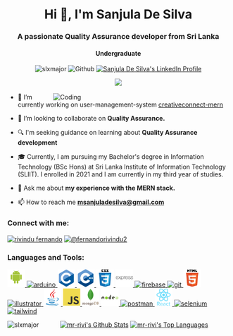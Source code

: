 <h1 align="center">Hi 👋, I'm Sanjula De Silva</h1>
<h3 align="center">A passionate Quality Assurance developer from Sri Lanka</h3>
<h4 align="center">Undergraduate</h4>

<p align="center"> <img src="https://komarev.com/ghpvc/?username=slxmajor&label=Profile%20views&color=0e75b6&style=flat" alt="slxmajor" />
<img src="https://img.shields.io/github/followers/slxmajor?label=Follow&style=social" alt="Github" />
<a href="https://www.linkedin.com/in/sanjula-de-silva-140316212/">    
  <img src="https://img.shields.io/badge/-Sanjula_De_Silva-blue?style=flat-square&logo=Linkedin&logoColor=white&link=https://www.linkedin.com/in/sanjula-de-silva-140316212/" alt="Sanjula De Silva's LinkedIn Profile" />
</a>
</p>

<p align="center">
    <img src="https://readme-typing-svg.herokuapp.com?color=fff&width=480&height=65&lines=Welcome+To+My+Profile+.+.+.+.;+.+.+.&center=true"></a>  
</p>
<img align="right" alt="Coding" width="400" src="https://cdn.dribbble.com/users/1162077/screenshots/3848914/programmer.gif">

- 🔭 I’m currently working on user-management-system [creativeconnect-mern](https://github.com/Mr-RiVi/creativeconnect-mern)

- 👯 I’m looking to collaborate on **Quality Assurance.**

- 🔍 I'm seeking guidance on learning about **Quality Assurance development**

- 🎓 Currently, I am pursuing my Bachelor's degree in Information Technology (BSc Hons) at Sri Lanka Institute of Information Technology (SLIIT). I enrolled in 2021 and I am currently in my third year of studies.

- 💬 Ask me about **my experience with the MERN stack.**

- 📫 How to reach me **msanjuladesilva@gmail.com** 

<h3 align="left">Connect with me:</h3>
<p align="left">
<a href="https://www.linkedin.com/in/sanjula-de-silva-140316212/" target="blank"><img align="center" src="https://raw.githubusercontent.com/rahuldkjain/github-profile-readme-generator/master/src/images/icons/Social/linked-in-alt.svg" alt="rivindu fernando" height="30" width="40" /></a>
<a href="https://www.hackerrank.com/msanjuladesilva?hr_r=1" target="blank"><img align="center" src="https://raw.githubusercontent.com/rahuldkjain/github-profile-readme-generator/master/src/images/icons/Social/hackerrank.svg" alt="@fernandorivindu2" height="30" width="40" /></a>
</p>


<!-- Language and Tools -->
<h3 align="left">Languages and Tools:</h3>
<p align="left"> <a href="https://developer.android.com" target="_blank" rel="noreferrer"> <img src="https://raw.githubusercontent.com/devicons/devicon/master/icons/android/android-original-wordmark.svg" alt="android" width="40" height="40"/> </a> <a href="https://www.arduino.cc/" target="_blank" rel="noreferrer"> <img src="https://cdn.worldvectorlogo.com/logos/arduino-1.svg" alt="arduino" width="40" height="40"/> </a> <a href="https://www.cprogramming.com/" target="_blank" rel="noreferrer"> <img src="https://raw.githubusercontent.com/devicons/devicon/master/icons/c/c-original.svg" alt="c" width="40" height="40"/> </a> <a href="https://www.w3schools.com/cpp/" target="_blank" rel="noreferrer"> <img src="https://raw.githubusercontent.com/devicons/devicon/master/icons/cplusplus/cplusplus-original.svg" alt="cplusplus" width="40" height="40"/> </a> <a href="https://www.w3schools.com/css/" target="_blank" rel="noreferrer"> <img src="https://raw.githubusercontent.com/devicons/devicon/master/icons/css3/css3-original-wordmark.svg" alt="css3" width="40" height="40"/> </a> <a href="https://expressjs.com" target="_blank" rel="noreferrer"> <img src="https://raw.githubusercontent.com/devicons/devicon/master/icons/express/express-original-wordmark.svg" alt="express" width="40" height="40"/> </a> <a href="https://firebase.google.com/" target="_blank" rel="noreferrer"> <img src="https://www.vectorlogo.zone/logos/firebase/firebase-icon.svg" alt="firebase" width="40" height="40"/> </a> <a href="https://git-scm.com/" target="_blank" rel="noreferrer"> <img src="https://www.vectorlogo.zone/logos/git-scm/git-scm-icon.svg" alt="git" width="40" height="40"/> </a> <a href="https://www.w3.org/html/" target="_blank" rel="noreferrer"> <img src="https://raw.githubusercontent.com/devicons/devicon/master/icons/html5/html5-original-wordmark.svg" alt="html5" width="40" height="40"/> </a> <a href="https://www.adobe.com/in/products/illustrator.html" target="_blank" rel="noreferrer"> <img src="https://www.vectorlogo.zone/logos/adobe_illustrator/adobe_illustrator-icon.svg" alt="illustrator" width="40" height="40"/> </a> <a href="https://www.java.com" target="_blank" rel="noreferrer"> <img src="https://raw.githubusercontent.com/devicons/devicon/master/icons/java/java-original.svg" alt="java" width="40" height="40"/> </a> <a href="https://developer.mozilla.org/en-US/docs/Web/JavaScript" target="_blank" rel="noreferrer"> <img src="https://raw.githubusercontent.com/devicons/devicon/master/icons/javascript/javascript-original.svg" alt="javascript" width="40" height="40"/> </a> <a href="https://www.mongodb.com/" target="_blank" rel="noreferrer"> <img src="https://raw.githubusercontent.com/devicons/devicon/master/icons/mongodb/mongodb-original-wordmark.svg" alt="mongodb" width="40" height="40"/> </a> <a href="https://nodejs.org" target="_blank" rel="noreferrer"> <img src="https://raw.githubusercontent.com/devicons/devicon/master/icons/nodejs/nodejs-original-wordmark.svg" alt="nodejs" width="40" height="40"/> </a> <a href="https://postman.com" target="_blank" rel="noreferrer"> <img src="https://www.vectorlogo.zone/logos/getpostman/getpostman-icon.svg" alt="postman" width="40" height="40"/> </a> <a href="https://reactjs.org/" target="_blank" rel="noreferrer"> <img src="https://raw.githubusercontent.com/devicons/devicon/master/icons/react/react-original-wordmark.svg" alt="react" width="40" height="40"/> </a> <a href="https://www.selenium.dev" target="_blank" rel="noreferrer"> <img src="https://raw.githubusercontent.com/detain/svg-logos/780f25886640cef088af994181646db2f6b1a3f8/svg/selenium-logo.svg" alt="selenium" width="40" height="40"/> </a> <a href="https://tailwindcss.com/" target="_blank" rel="noreferrer"> <img src="https://www.vectorlogo.zone/logos/tailwindcss/tailwindcss-icon.svg" alt="tailwind" width="40" height="40"/> </a>
</p>


<!-- most used language, streak, github stats charts -->
<p><img align="left" src="https://github-readme-stats.vercel.app/api/top-langs?username=slxmajor&show_icons=true&locale=en&layout=compact" alt="slxmajor" /></p>

    
 <p align="center">
   <a href="https://github.com/mr-rivi/github-readme-stats"><img alt="mr-rivi's Github Stats" src="https://github-readme-stats.vercel.app/api?username=mr-rivi&show_icons=true&count_private=true&theme=tokyonight&hide_border=true" /></a>
  <a href="https://github.com/mr-rivi/github-readme-stats"><img alt="mr-rivi's Top Languages" src="https://github-readme-stats.vercel.app/api/top-langs/?username=mr-rivi&langs_count=8&count_private=true&layout=compact&theme=tokyonight&hide_border=true""/></a>
</p>

